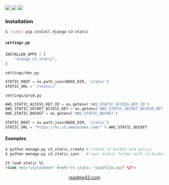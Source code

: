 <!--
https://readme42.com
-->


[![](https://img.shields.io/pypi/v/django-s3-static.svg?maxAge=3600)](https://pypi.org/project/django-s3-static/)
[![](https://img.shields.io/badge/License-Unlicense-blue.svg?longCache=True)](https://unlicense.org/)
[![](https://github.com/andrewp-as-is/django-s3-static.py/workflows/tests42/badge.svg)](https://github.com/andrewp-as-is/django-s3-static.py/actions)

### Installation
```bash
$ [sudo] pip install django-s3-static
```

##### `settings.py`
```python
INSTALLED_APPS = [
    "django_s3_static",
]
```

`settings/dev.py`
```python
STATIC_ROOT = os.path.join(BASE_DIR, 'static')
STATIC_URL = '/static/'
```

`settings/prod.py`
```python
AWS_STATIC_ACCESS_KEY_ID = os.getenv('AWS_STATIC_ACCESS_KEY_ID')
AWS_STATIC_SECRET_ACCESS_KEY = os.getenv('AWS_STATIC_SECRET_ACCESS_KEY')
AWS_STATIC_BUCKET = os.getenv('AWS_STATIC_BUCKET')

STATIC_ROOT = os.path.join(BASE_DIR, 'static')
STATIC_URL = "https://%s.s3.amazonaws.com/" % AWS_STATIC_BUCKET
```

#### Examples
```bash
$ python manage.py s3_static_create # create s3 bucket and policy
$ python manage.py s3_static_sync   # sync static folder with s3 bucket
```

```html
{% load static %}
<link rel="stylesheet" href="{% static "css/file.css" %}">
```

<p align="center">
    <a href="https://readme42.com/">readme42.com</a>
</p>